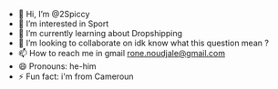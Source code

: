 - 👋 Hi, I’m @2Spiccy
- 👀 I’m interested in Sport 
- 🌱 I’m currently learning about Dropshipping 
- 💞️ I’m looking to collaborate on idk know what this question mean ?
- 📫 How to reach me in gmail rone.noudjale@gmail.com
- 😄 Pronouns: he-him
- ⚡ Fun fact: i'm from Cameroun

<!---
2Spiccy/2Spiccy is a ✨ special ✨ repository because its `README.md` (this file) appears on your GitHub profile.
You can click the Preview link to take a look at your changes.
--->
